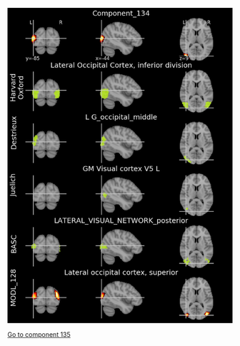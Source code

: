


![134](preliminary/134.jpg "Component 134")

[Go to component 135](https://parietal-inria.github.io/MODL_atlas/512/135 "Component 135")